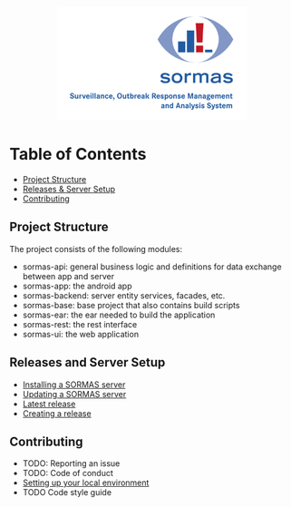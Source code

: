 <p align="center">
  <a href="https://sormas.org/">
    <img
      alt="SORMAS - Surveillance, Outbreak Response Management and Analysis System"
      src="logo.png"
      height="200"
    />
  </a>
</p>

# Table of Contents

* [Project Structure](#project-structure)
* [Releases & Server Setup](#releases-and-server-setup)
* [Contributing](#contributing)

## Project Structure
The project consists of the following modules:

- sormas-api: general business logic and definitions for data exchange between app and server
- sormas-app: the android app
- sormas-backend: server entity services, facades, etc.
- sormas-base: base project that also contains build scripts
- sormas-ear: the ear needed to build the application
- sormas-rest: the rest interface
- sormas-ui: the web application

## Releases and Server Setup

* [Installing a SORMAS server](SERVER_SETUP.md)
* [Updating a SORMAS server](SERVER_UPDATE.md)
* [Latest release](https://github.com/hzi-braunschweig/SORMAS-Project/releases/latest)
* [Creating a release](RELEASE.md)

## Contributing

* TODO: Reporting an issue
* TODO: Code of conduct
* [Setting up your local environment](DEVELOPMENT_ENVIRONMENT.md)
* TODO Code style guide
